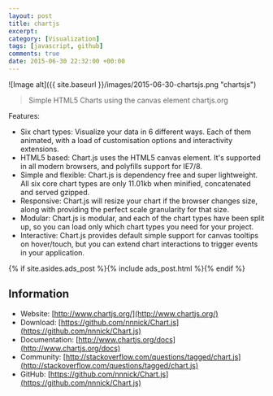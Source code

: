 ```yaml
---
layout: post
title: chartjs
excerpt:
category: [Visualization]
tags: [javascript, github]
comments: true
date: 2015-06-30 22:32:00 +00:00
---
```


![Image alt]({{ site.baseurl }}/images/2015-06-30-chartsjs.png "chartsjs")

>Simple HTML5 Charts using the canvas element chartjs.org

<!-- more -->

Features:

- Six chart types: Visualize your data in 6 different ways. Each of them animated, with a load of customisation options and interactivity extensions.
- HTML5 based: Chart.js uses the HTML5 canvas element. It's supported in all modern browsers, and polyfills support for IE7/8.
- Simple and flexible: Chart.js is dependency free and super lightweight. All six core chart types are only 11.01kb when minified, concatenated and served gzipped.
- Responsive: Chart.js will resize your chart if the browser changes size, along with providing the perfect scale granularity for that size.
- Modular: Chart.js is modular, and each of the chart types have been split up, so you can load only which chart types you need for your project.
- Interactive: Chart.js provides default simple support for canvas tooltips on hover/touch, but you can extend chart interactions to trigger events in your application.

{% if site.asides.ads_post    %}{% include ads_post.html      %}{% endif %}

## Information

- Website: [http://www.chartjs.org/](http://www.chartjs.org/)
- Download: [https://github.com/nnnick/Chart.js](https://github.com/nnnick/Chart.js)
- Documentation: [http://www.chartjs.org/docs](http://www.chartjs.org/docs)
- Community: [http://stackoverflow.com/questions/tagged/chart.js](http://stackoverflow.com/questions/tagged/chart.js)
- GitHub: [https://github.com/nnnick/Chart.js](https://github.com/nnnick/Chart.js)
